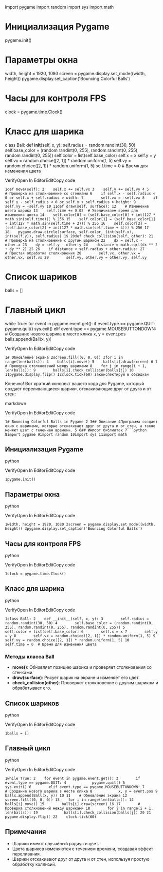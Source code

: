 import pygame import random import sys import math

# Инициализация Pygame

pygame.init()

# Параметры окна

width, height = 1920, 1080 screen = pygame.display.set_mode((width, height)) pygame.display.set_caption('Bouncing Colorful Balls')

# Часы для контроля FPS

clock = pygame.time.Clock()

# Класс для шарика

class Ball: def **init**(self, x, y): self.radius = random.randint(30, 50) self.base_color = (random.randint(0, 255), random.randint(0, 255), random.randint(0, 255)) self.color = list(self.base_color) self.x = x self.y = y self.vx = random.choice([2, 1]) * random.uniform(1, 5) self.vy = random.choice([2, 1]) * random.uniform(1, 5) self.time = 0 # Время для изменения цвета

VerifyOpen In EditorEditCopy code

`1def move(self): 2    self.x += self.vx 3    self.y += self.vy 4 5    # Проверка на столкновение со стенками 6    if self.x - self.radius < 0 or self.x + self.radius > width: 7        self.vx = -self.vx 8    if self.y - self.radius < 0 or self.y + self.radius > height: 9        self.vy = -self.vy 10 11def draw(self, surface): 12    # Изменение цвета шарика 13    self.time += 0.05  # Увеличиваем время для изменения цвета 14    self.color[0] = (self.base_color[0] + int(127 * math.sin(self.time))) % 256 15    self.color[1] = (self.base_color[1] + int(127 * math.sin(self.time + 2))) % 256 16    self.color[2] = (self.base_color[2] + int(127 * math.sin(self.time + 4))) % 256 17     18    pygame.draw.circle(surface, self.color, (int(self.x), int(self.y)), self.radius) 19 20def check_collision(self, other): 21    # Проверка на столкновение с другим шариком 22    dx = self.x - other.x 23    dy = self.y - other.y 24    distance = math.sqrt(dx ** 2 + dy ** 2) 25 26    if distance < self.radius + other.radius: 27        # Простая обработка столкновения 28        self.vx, other.vx = other.vx, self.vx 29        self.vy, other.vy = other.vy, self.vy`

# Список шариков

balls = []

# Главный цикл

while True: for event in pygame.event.get(): if event.type == pygame.QUIT: pygame.quit() sys.exit() elif event.type == pygame.MOUSEBUTTONDOWN: # Создание нового шарика в месте клика x, y = event.pos balls.append(Ball(x, y))

VerifyOpen In EditorEditCopy code

`1# Обновление экрана 2screen.fill((0, 0, 0)) 3for i in range(len(balls)): 4    balls[i].move() 5    balls[i].draw(screen) 6 7    # Проверка столкновений между шариками 8    for j in range(i + 1, len(balls)): 9        balls[i].check_collision(balls[j]) 10 11pygame.display.flip() 12clock.tick(60) законспектируй в обсидиан`

Конечно! Вот краткий конспект вашего кода для Pygame, который создает переливающиеся шарики, отскакивающие друг от друга и от стен:

markdown

VerifyOpen In EditorEditCopy code

`1# Bouncing Colorful Balls in Pygame 2 3## Описание 4Программа создает окно с шариками, которые отскакивают друг от друга и от стен, а также меняют цвет с течением времени. 5 6## Импорт библиотек 7```python 8import pygame 9import random 10import sys 11import math`

## Инициализация Pygame

python

VerifyOpen In EditorEditCopy code

`1pygame.init()`

## Параметры окна

python

VerifyOpen In EditorEditCopy code

`1width, height = 1920, 1080 2screen = pygame.display.set_mode((width, height)) 3pygame.display.set_caption('Bouncing Colorful Balls')`

## Часы для контроля FPS

python

VerifyOpen In EditorEditCopy code

`1clock = pygame.time.Clock()`

## Класс для шарика

python

VerifyOpen In EditorEditCopy code

`1class Ball: 2    def __init__(self, x, y): 3        self.radius = random.randint(30, 50) 4        self.base_color = (random.randint(0, 255), random.randint(0, 255), random.randint(0, 255)) 5        self.color = list(self.base_color) 6        self.x = x 7        self.y = y 8        self.vx = random.choice([2, 1]) * random.uniform(1, 5) 9        self.vy = random.choice([2, 1]) * random.uniform(1, 5) 10        self.time = 0  # Время для изменения цвета`

### Методы класса Ball

- **move()**: Обновляет позицию шарика и проверяет столкновения со стенками.
- **draw(surface)**: Рисует шарик на экране и изменяет его цвет.
- **check_collision(other)**: Проверяет столкновение с другим шариком и обрабатывает его.

## Список шариков

python

VerifyOpen In EditorEditCopy code

`1balls = []`

## Главный цикл

python

VerifyOpen In EditorEditCopy code

`1while True: 2    for event in pygame.event.get(): 3        if event.type == pygame.QUIT: 4            pygame.quit() 5            sys.exit() 6        elif event.type == pygame.MOUSEBUTTONDOWN: 7            # Создание нового шарика в месте клика 8            x, y = event.pos 9            balls.append(Ball(x, y)) 10 11    # Обновление экрана 12    screen.fill((0, 0, 0)) 13    for i in range(len(balls)): 14        balls[i].move() 15        balls[i].draw(screen) 16 17        # Проверка столкновений между шариками 18        for j in range(i + 1, len(balls)): 19            balls[i].check_collision(balls[j]) 20 21    pygame.display.flip() 22    clock.tick(60)`

## Примечания

- Шарики имеют случайный радиус и цвет.
- Цвета шариков изменяются с течением времени, создавая эффект переливания.
- Шарики отскакивают друг от друга и от стен, используя простую обработку коллизий.